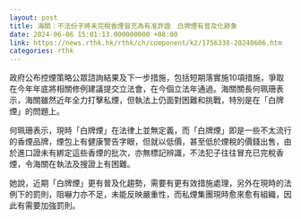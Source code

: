 ```yaml
---
layout: post
title: 海關：不法份子將未完稅香煙冒充為有准許證　白牌煙有普及化跡象
date: 2024-06-06 15:01:13.000000000 +08:00
link: https://news.rthk.hk/rthk/ch/component/k2/1756338-20240606.htm
categories: rthk
---
```


政府公布控煙策略公眾諮詢結果及下一步措施，包括短期落實施10項措施，爭取在今年年底將相關修例建議提交立法會，在今個立法年通過。海關關長何珮珊表示，海關雖然近年全力打擊私煙，但執法上仍面對困難和挑戰，特別是在「白牌煙」的問題上。

何珮珊表示，現時「白牌煙」在法律上並無定義，而「白牌煙」即是一些不太流行的香煙品牌，煙包上有健康警告字眼，但就以低價，甚至低於煙稅的價錢出售，由於進口證未有綁定這些香煙的批次，亦無標記辨識，不法犯子往往冒充已完稅香煙，令海關在執法及搜證上有困難。

她說，近期「白牌煙」更有普及化趨勢，需要有更有效措施處理，另外在現時的法例下的罰則，阻嚇力亦不足，未能反映嚴重性，而私煙集團現時愈來愈有組織，因此有需要加強罰則。
